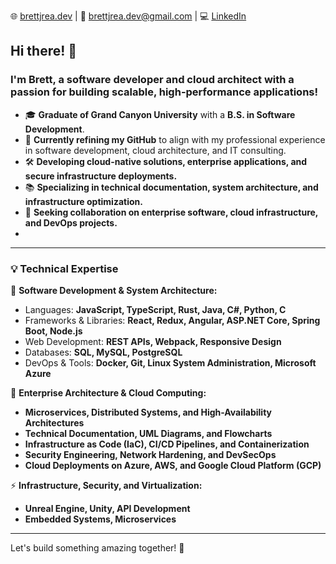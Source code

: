 🌐 [brettjrea.dev](https://brettjrea.dev) | 📧 brettjrea.dev@gmail.com | 💻 [LinkedIn](https://www.linkedin.com/in/brettjrea) 

## Hi there! 👋

### I'm Brett, a software developer and cloud architect with a passion for building scalable, high-performance applications!

- 🎓 **Graduate of Grand Canyon University** with a **B.S. in Software Development**.
- 🌟 **Currently refining my GitHub** to align with my professional experience in software development, cloud architecture, and IT consulting.
- 🛠️ **Developing cloud-native solutions, enterprise applications, and secure infrastructure deployments.**
- 📚 **Specializing in technical documentation, system architecture, and infrastructure optimization.**
- 👯 **Seeking collaboration on enterprise software, cloud infrastructure, and DevOps projects.**
- 
---

### 💡 **Technical Expertise**

🚀 **Software Development & System Architecture:**
- Languages: **JavaScript, TypeScript, Rust, Java, C#, Python, C**
- Frameworks & Libraries: **React, Redux, Angular, ASP.NET Core, Spring Boot, Node.js**
- Web Development: **REST APIs, Webpack, Responsive Design**
- Databases: **SQL, MySQL, PostgreSQL**
- DevOps & Tools: **Docker, Git, Linux System Administration, Microsoft Azure**

🧠 **Enterprise Architecture & Cloud Computing:**
- **Microservices, Distributed Systems, and High-Availability Architectures**
- **Technical Documentation, UML Diagrams, and Flowcharts**
- **Infrastructure as Code (IaC), CI/CD Pipelines, and Containerization**
- **Security Engineering, Network Hardening, and DevSecOps**
- **Cloud Deployments on Azure, AWS, and Google Cloud Platform (GCP)**

⚡ **Infrastructure, Security, and Virtualization:**
- **Unreal Engine, Unity, API Development**
- **Embedded Systems, Microservices**

---
<!--
### 📊 **GitHub Stats & Activity**

![Brett J Rea's GitHub Stats](https://github-readme-stats.vercel.app/api?username=brettjrea&show_icons=true&theme=transparent&show=reviews,discussions_started,discussions_answered,prs_merged,prs_merged_percentage&hide=)

![Top Languages](https://github-readme-stats.vercel.app/api/top-langs/?username=brettjrea)

---

### 📬 **Let's Connect!**
💻 [LinkedIn](https://www.linkedin.com/in/brettjrea) | 📧 brettjrea@example.com | 🌐 [Portfolio](https://yourportfolio.com)
-->

Let's build something amazing together! 🚀
